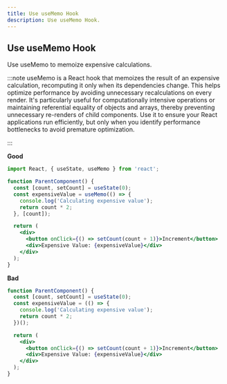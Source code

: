 ```yaml
---
title: Use useMemo Hook
description: Use useMemo Hook.
---
```



## Use useMemo Hook

Use useMemo to memoize expensive calculations.

:::note
useMemo is a React hook that memoizes the result of an expensive calculation, recomputing it only when its dependencies change. This helps optimize performance by avoiding unnecessary recalculations on every render. It's particularly useful for computationally intensive operations or maintaining referential equality of objects and arrays, thereby preventing unnecessary re-renders of child components. Use it to ensure your React applications run efficiently, but only when you identify performance bottlenecks to avoid premature optimization.

:::


**Good**
```jsx
import React, { useState, useMemo } from 'react';

function ParentComponent() {
  const [count, setCount] = useState(0);
  const expensiveValue = useMemo(() => {
    console.log('Calculating expensive value');
    return count * 2;
  }, [count]);

  return (
    <div>
      <button onClick={() => setCount(count + 1)}>Increment</button>
      <div>Expensive Value: {expensiveValue}</div>
    </div>
  );
}
```

**Bad**
```jsx
function ParentComponent() {
  const [count, setCount] = useState(0);
  const expensiveValue = (() => {
    console.log('Calculating expensive value');
    return count * 2;
  })();

  return (
    <div>
      <button onClick={() => setCount(count + 1)}>Increment</button>
      <div>Expensive Value: {expensiveValue}</div>
    </div>
  );
}

```
